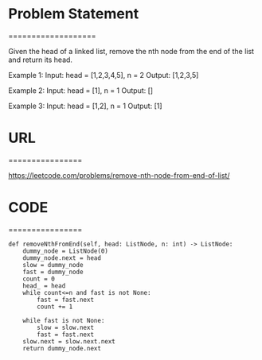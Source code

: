 

# Problem Statement
===================

Given the head of a linked list, remove the nth node from the end of the list and return its head.

Example 1:
Input: head = [1,2,3,4,5], n = 2
Output: [1,2,3,5]

Example 2:
Input: head = [1], n = 1
Output: []

Example 3:
Input: head = [1,2], n = 1
Output: [1]

# URL
================

https://leetcode.com/problems/remove-nth-node-from-end-of-list/

# CODE
================

```
def removeNthFromEnd(self, head: ListNode, n: int) -> ListNode:
    dummy_node = ListNode(0)
    dummy_node.next = head
    slow = dummy_node
    fast = dummy_node
    count = 0
    head_ = head
    while count<=n and fast is not None:
        fast = fast.next
        count += 1
    
    while fast is not None:
        slow = slow.next
        fast = fast.next
    slow.next = slow.next.next
    return dummy_node.next
```